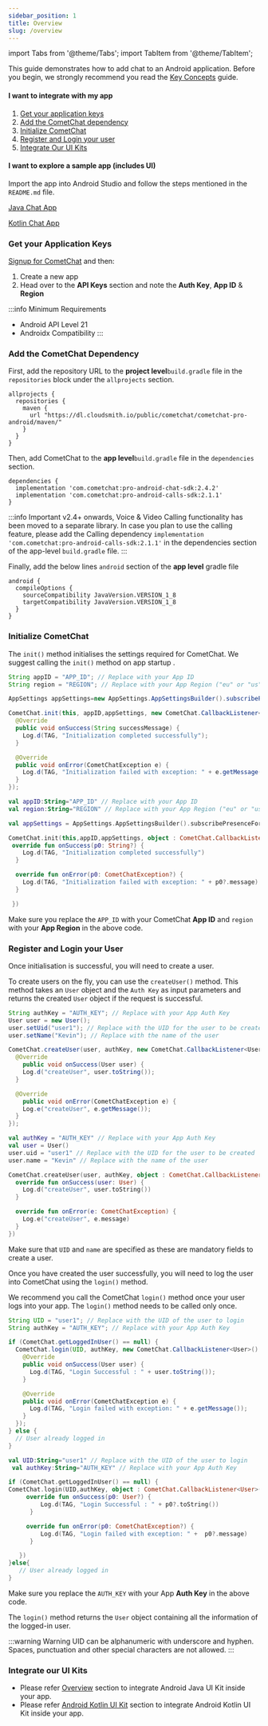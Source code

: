 ```yaml
---
sidebar_position: 1
title: Overview
slug: /overview
---
```


import Tabs from '@theme/Tabs';
import TabItem from '@theme/TabItem';

This guide demonstrates how to add chat to an Android application. Before you begin, we strongly recommend you read the [Key Concepts](./key-concepts) guide.

<div style={{display: 'flex', boxShadow: '0 0 4px 0 rgb(0 0 0 / 18%)', borderRadius: '3px'}}>
  <div style={{width: '75%', padding: '12px'}}>
    <h4><strong>I want to integrate with my app</strong></h4>
    <ol style={{marginBottom: '0'}}>
      <li><a style={{color: '#7c55c9', textDecoration: 'underline', fontSize: '.9em', lineHeight: '2em'}} target="_self" href="./overview#get-your-application-keys">Get your application keys</a></li>
      <li><a style={{color: '#7c55c9', textDecoration: 'underline', fontSize: '.9em', lineHeight: '2em'}} target="_self" href="./overview#add-the-cometchat-dependency">Add the CometChat dependency</a></li>
      <li><a style={{color: '#7c55c9', textDecoration: 'underline', fontSize: '.9em', lineHeight: '2em'}} target="_self" href="./overview#initialize-cometchat">Initialize CometChat</a></li>
      <li><a style={{color: '#7c55c9', textDecoration: 'underline', fontSize: '.9em', lineHeight: '2em'}} target="_self" href="./overview#register-and-login-your-user">Register and Login your user</a></li>
      <li><a style={{color: '#7c55c9', textDecoration: 'underline', fontSize: '.9em', lineHeight: '2em'}} target="_self" href="./overview#integrate-our-ui-kits">Integrate Our UI Kits</a></li>
    </ol>
  </div>
  <div style={{width: '75%', wordBreak: 'break-word', padding: '12px', borderLeft: '1px solid #e3e5e7'}}>
    <h4><strong>I want to explore a sample app (includes UI)</strong></h4>
    <p>Import the app into Android Studio and follow the steps mentioned in the <code>README.md</code> file.</p>
    <p><a className="button btn" style={{backgroundColor: '#7c55c9', color: 'white', textDecoration: 'underline'}} href="https://github.com/cometchat-pro/android-java-chat-app/">Java Chat App</a></p>
    <p><a className="button btn" style={{backgroundColor: '#7c55c9', color: 'white', textDecoration: 'underline'}} href="https://github.com/cometchat-pro/android-kotlin-chat-app">Kotlin Chat App</a></p>
  </div>
</div>

### Get your Application Keys

[Signup for CometChat](https://app.cometchat.com) and then:

1. Create a new app
2. Head over to the **API Keys** section and note the **Auth Key**, **App ID** & **Region**

:::info Minimum Requirements

- Android API Level 21
- Androidx Compatibility
  :::

### Add the CometChat Dependency

First, add the repository URL to the **project level**`build.gradle` file in the `repositories` block under the `allprojects` section.

```
allprojects {
  repositories {
    maven {
      url "https://dl.cloudsmith.io/public/cometchat/cometchat-pro-android/maven/"
    }
  }
}
```

Then, add CometChat to the **app level**`build.gradle` file in the `dependencies` section.

```
dependencies {
  implementation 'com.cometchat:pro-android-chat-sdk:2.4.2'
  implementation 'com.cometchat:pro-android-calls-sdk:2.1.1'
}
```

:::info Important
v2.4+ onwards, Voice & Video Calling functionality has been moved to a separate library. In case you plan to use the calling feature, please add the Calling dependency `implementation 'com.cometchat:pro-android-calls-sdk:2.1.1'` in the dependencies section of the app-level `build.gradle` file.
:::

Finally, add the below lines `android` section of the **app level** gradle file

```
android {
  compileOptions {
    sourceCompatibility JavaVersion.VERSION_1_8
    targetCompatibility JavaVersion.VERSION_1_8
  }
}
```

### Initialize CometChat

The `init()` method initialises the settings required for CometChat. We suggest calling the `init()` method on app startup .

<Tabs>
<TabItem value="Java" label="Java">

```java
String appID = "APP_ID"; // Replace with your App ID
String region = "REGION"; // Replace with your App Region ("eu" or "us")

AppSettings appSettings=new AppSettings.AppSettingsBuilder().subscribePresenceForAllUsers().setRegion(region).build();

CometChat.init(this, appID,appSettings, new CometChat.CallbackListener<String>() {
  @Override
  public void onSuccess(String successMessage) {
    Log.d(TAG, "Initialization completed successfully");
  }

  @Override
  public void onError(CometChatException e) {
    Log.d(TAG, "Initialization failed with exception: " + e.getMessage());
  }
});
```

</TabItem>
<TabItem value="Kotlin" label="Kotlin">

```kotlin
val appID:String="APP_ID" // Replace with your App ID
val region:String="REGION" // Replace with your App Region ("eu" or "us")

val appSettings = AppSettings.AppSettingsBuilder().subscribePresenceForAllUsers().setRegion(region).build()

CometChat.init(this,appID,appSettings, object : CometChat.CallbackListener<String>() {
 override fun onSuccess(p0: String?) {
    Log.d(TAG, "Initialization completed successfully")
  }

  override fun onError(p0: CometChatException?) {
    Log.d(TAG, "Initialization failed with exception: " + p0?.message)
  }

 })
```

</TabItem>
</Tabs>

Make sure you replace the `APP_ID` with your CometChat **App ID** and `region` with your **App Region** in the above code.

### Register and Login your User

Once initialisation is successful, you will need to create a user.

To create users on the fly, you can use the `createUser()` method. This method takes an `User` object and the `Auth Key` as input parameters and returns the created `User` object if the request is successful.

<Tabs>
<TabItem value="Java" label="Java">

```java
String authKey = "AUTH_KEY"; // Replace with your App Auth Key
User user = new User();
user.setUid("user1"); // Replace with the UID for the user to be created
user.setName("Kevin"); // Replace with the name of the user

CometChat.createUser(user, authKey, new CometChat.CallbackListener<User>() {
  @Override
    public void onSuccess(User user) {
    Log.d("createUser", user.toString());
  }

  @Override
    public void onError(CometChatException e) {
    Log.e("createUser", e.getMessage());
  }
});
```

</TabItem>
<TabItem value="Kotlin" label="Kotlin">

```kotlin
val authKey = "AUTH_KEY" // Replace with your App Auth Key
val user = User()
user.uid = "user1" // Replace with the UID for the user to be created
user.name = "Kevin" // Replace with the name of the user

CometChat.createUser(user, authKey, object : CometChat.CallbackListener<User>() {
  override fun onSuccess(user: User) {
    Log.d("createUser", user.toString())
  }

  override fun onError(e: CometChatException) {
    Log.e("createUser", e.message)
  }
})
```

</TabItem>
</Tabs>

Make sure that `UID` and `name` are specified as these are mandatory fields to create a user.

Once you have created the user successfully, you will need to log the user into CometChat using the `login()` method.

We recommend you call the CometChat `login()` method once your user logs into your app. The `login()` method needs to be called only once.

<Tabs>
<TabItem value="Java" label="Java">

```java
String UID = "user1"; // Replace with the UID of the user to login
String authKey = "AUTH_KEY"; // Replace with your App Auth Key

if (CometChat.getLoggedInUser() == null) {
  CometChat.login(UID, authKey, new CometChat.CallbackListener<User>() {
    @Override
    public void onSuccess(User user) {
      Log.d(TAG, "Login Successful : " + user.toString());
    }

    @Override
    public void onError(CometChatException e) {
      Log.d(TAG, "Login failed with exception: " + e.getMessage());
    }
  });
} else {
  // User already logged in
}
```

</TabItem>
<TabItem value="Kotlin" label="Kotlin">

```kotlin
val UID:String="user1" // Replace with the UID of the user to login
 val authKey:String="AUTH_KEY" // Replace with your App Auth Key

if (CometChat.getLoggedInUser() == null) {
CometChat.login(UID,authKey, object : CometChat.CallbackListener<User>() {
     override fun onSuccess(p0: User?) {
         Log.d(TAG, "Login Successful : " + p0?.toString())
      }

     override fun onError(p0: CometChatException?) {
         Log.d(TAG, "Login failed with exception: " +  p0?.message)
      }

   })
}else{
   // User already logged in
}
```

</TabItem>
</Tabs>

Make sure you replace the `AUTH_KEY` with your App **Auth Key** in the above code.

The `login()` method returns the `User` object containing all the information of the logged-in user.

:::warning Warning
UID can be alphanumeric with underscore and hyphen. Spaces, punctuation and other special characters are not allowed.
:::

### Integrate our UI Kits

- Please refer [Overview](/ui-kit/android/v5/overview) section to integrate Android Java UI Kit inside your app.
- Please refer [Android Kotlin UI Kit](/ui-kit/kotlin/overview) section to integrate Android Kotlin UI Kit inside your app.
